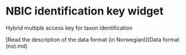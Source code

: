 # NBIC identification key widget
Hybrid multiple access key for taxon identification

[Read the description of the data format (in Norwegian)](Data format (no).md)

